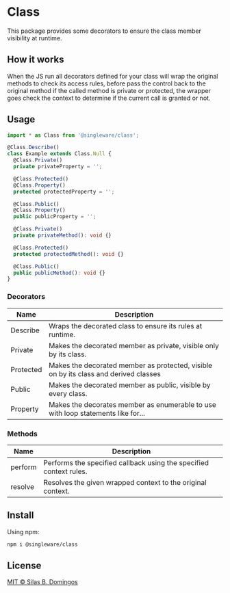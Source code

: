 # Class

This package provides some decorators to ensure the class member visibility at runtime.

## How it works

When the JS run all decorators defined for your class will wrap the original methods to check its access rules, before pass the control back to the original method if the called method is private or protected, the wrapper goes check the context to determine if the current call is granted or not.

## Usage

```ts
import * as Class from '@singleware/class';

@Class.Describe()
class Example extends Class.Null {
  @Class.Private()
  private privateProperty = '';

  @Class.Protected()
  @Class.Property()
  protected protectedProperty = '';

  @Class.Public()
  @Class.Property()
  public publicProperty = '';

  @Class.Private()
  private privateMethod(): void {}

  @Class.Protected()
  protected protectedMethod(): void {}

  @Class.Public()
  public publicMethod(): void {}
}
```

### Decorators

| Name      | Description                                                                          |
| --------- | ------------------------------------------------------------------------------------ |
| Describe  | Wraps the decorated class to ensure its rules at runtime.                            |
| Private   | Makes the decorated member as private, visible only by its class.                    |
| Protected | Makes the decorated member as protected, visible on by its class and derived classes |
| Public    | Makes the decorated member as public, visible by every class.                        |
| Property  | Makes the decorates member as enumerable to use with loop statements like for...     |

### Methods

| Name    | Description                                                        |
| ------- | ------------------------------------------------------------------ |
| perform | Performs the specified callback using the specified context rules. |
| resolve | Resolves the given wrapped context to the original context.        |

## Install

Using npm:

```sh
npm i @singleware/class
```

## License

[MIT &copy; Silas B. Domingos](https://balmante.eti.br)
